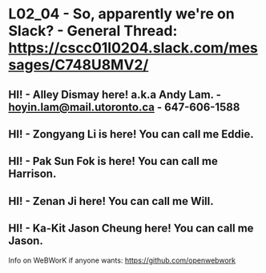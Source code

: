 # L02_04 - So, apparently we're on Slack? - General Thread: https://cscc01l0204.slack.com/messages/C748U8MV2/

HI! - Alley Dismay here! a.k.a Andy Lam. - hoyin.lam@mail.utoronto.ca - 647-606-1588
---
HI! - Zongyang Li is here! You can call me Eddie.
--
HI! - Pak Sun Fok is here! You can call me Harrison.
--
HI! - Zenan Ji here! You can call me Will.
--
HI! - Ka-Kit Jason Cheung here! You can call me Jason.
--
Info on WeBWorK if anyone wants: https://github.com/openwebwork

